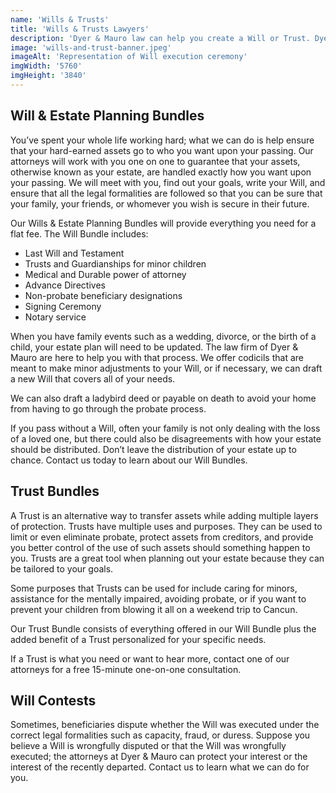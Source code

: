 ```yaml
---
name: 'Wills & Trusts'
title: 'Wills & Trusts Lawyers'
description: 'Dyer & Mauro law can help you create a Will or Trust. Dyer & Mauro also handle Codicils, Will Contests, and any Non-Probate needs'
image: 'wills-and-trust-banner.jpeg'
imageAlt: 'Representation of Will execution ceremony'
imgWidth: '5760'
imgHeight: '3840'
---
```


## Will & Estate Planning Bundles

You’ve spent your whole life working hard; what we can do is help ensure that your hard-earned assets go to who you want upon your passing. Our attorneys will work with you one on one to guarantee that your assets, otherwise known as your estate, are handled exactly how you want upon your passing. We will meet with you, find out your goals, write your Will, and ensure that all the legal formalities are followed so that you can be sure that your family, your friends, or whomever you wish is secure in their future.

Our Wills & Estate Planning Bundles will provide everything you need for a flat fee. The Will Bundle includes:

- Last Will and Testament
- Trusts and Guardianships for minor children
- Medical and Durable power of attorney
- Advance Directives
- Non-probate beneficiary designations
- Signing Ceremony
- Notary service

When you have family events such as a wedding, divorce, or the birth of a child, your estate plan will need to be updated. The law firm of Dyer & Mauro are here to help you with that process. We offer codicils that are meant to make minor adjustments to your Will, or if necessary, we can draft a new Will that covers all of your needs.

We can also draft a ladybird deed or payable on death to avoid your home from having to go through the probate process.

If you pass without a Will, often your family is not only dealing with the loss of a loved one, but there could also be disagreements with how your estate should be distributed. Don’t leave the distribution of your estate up to chance. Contact us today to learn about our Will Bundles.

## Trust Bundles

A Trust is an alternative way to transfer assets while adding multiple layers of protection. Trusts have multiple uses and purposes. They can be used to limit or even eliminate probate, protect assets from creditors, and provide you better control of the use of such assets should something happen to you. Trusts are a great tool when planning out your estate because they can be tailored to your goals.

Some purposes that Trusts can be used for include caring for minors, assistance for the mentally impaired, avoiding probate, or if you want to prevent your children from blowing it all on a weekend trip to Cancun.

Our Trust Bundle consists of everything offered in our Will Bundle plus the added benefit of a Trust personalized for your specific needs.

If a Trust is what you need or want to hear more, contact one of our attorneys for a free 15-minute one-on-one consultation.

## Will Contests

Sometimes, beneficiaries dispute whether the Will was executed under the correct legal formalities such as capacity, fraud, or duress. Suppose you believe a Will is wrongfully disputed or that the Will was wrongfully executed; the attorneys at Dyer & Mauro can protect your interest or the interest of the recently departed. Contact us to learn what we can do for you.
